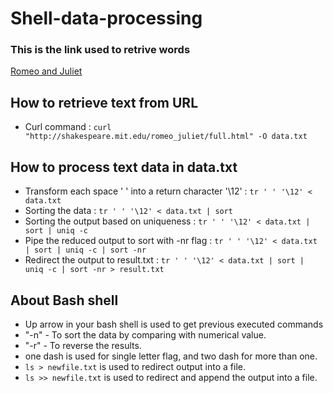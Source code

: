 # Shell-data-processing

### This is the link used to retrive words

[Romeo and Juliet](http://shakespeare.mit.edu/romeo_juliet/full.html)


## How to retrieve text from URL

* Curl command : ```curl "http://shakespeare.mit.edu/romeo_juliet/full.html" -O data.txt```

## How to process text data in data.txt

* Transform each space ' ' into a return character '\12' : ```tr ' ' '\12' < data.txt```
* Sorting the data : ```tr ' ' '\12' < data.txt | sort```
* Sorting the output based on uniqueness : ```tr ' ' '\12' < data.txt | sort | uniq -c```
* Pipe the reduced output to sort with -nr flag : ```tr ' ' '\12' < data.txt | sort | uniq -c | sort -nr```
* Redirect the output to result.txt : ```tr ' ' '\12' < data.txt | sort | uniq -c | sort -nr > result.txt```

## About Bash shell

*  Up arrow in your bash shell is used to get previous executed commands
* "-n" - To sort the data by comparing with numerical value.
* "-r" - To reverse the results. 
* one dash is used for single letter flag, and two dash for more than one.
* ```ls > newfile.txt``` is used to redirect output into a file.
* ```ls >> newfile.txt``` is used to redirect and append the output into a file.





